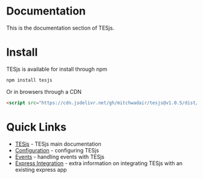 # Documentation
This is the documentation section of TESjs.

# Install
TESjs is available for install through npm
```sh
npm install tesjs
```
Or in browsers through a CDN
```html
<script src="https://cdn.jsdelivr.net/gh/mitchwadair/tesjs@v1.0.5/dist/tes.min.js"></script>
```

# Quick Links
- [TESjs](tesjs.md) - TESjs main documentation
- [Configuration](tesjs.md#TES..Config) - configuring TESjs
- [Events](tesjs.md#TES+on) - handling events with TESjs
- [Express Integration](express_integration.md) - extra information on integrating TESjs with an existing express app
